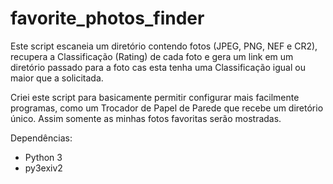 # favorite_photos_finder

Este script escaneia um diretório contendo fotos (JPEG, PNG, NEF e CR2), 
recupera a Classificação (Rating) de cada foto e gera um link em um diretório
passado para a foto cas esta tenha uma Classificação igual ou maior 
que a solicitada.

Criei este script para basicamente permitir configurar mais facilmente 
programas, como um Trocador de Papel de Parede que recebe um diretório 
único. Assim somente as minhas fotos favoritas serão mostradas. 

Dependências:
   - Python 3
   - py3exiv2